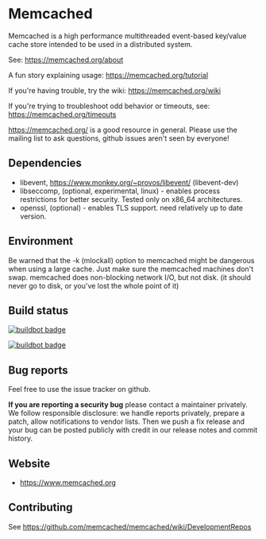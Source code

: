 # Memcached

Memcached is a high performance multithreaded event-based key/value cache
store intended to be used in a distributed system.

See: https://memcached.org/about

A fun story explaining usage: https://memcached.org/tutorial

If you're having trouble, try the wiki: https://memcached.org/wiki

If you're trying to troubleshoot odd behavior or timeouts, see:
https://memcached.org/timeouts

https://memcached.org/ is a good resource in general. Please use the mailing
list to ask questions, github issues aren't seen by everyone!

## Dependencies

* libevent, https://www.monkey.org/~provos/libevent/ (libevent-dev)
* libseccomp, (optional, experimental, linux) - enables process restrictions for
  better security. Tested only on x86_64 architectures.
* openssl, (optional) - enables TLS support. need relatively up to date
  version.

## Environment

Be warned that the -k (mlockall) option to memcached might be
dangerous when using a large cache.  Just make sure the memcached machines
don't swap.  memcached does non-blocking network I/O, but not disk.  (it
should never go to disk, or you've lost the whole point of it)

## Build status

[![buildbot badge](https://build.memcached.org/badges/fast-build.svg)](https://build.memcached.org/#/builders)

[![buildbot badge](https://build.memcached.org/badges/vm-centos7-64.svg)](https://build.memcached.org/#/builders)

## Bug reports

Feel free to use the issue tracker on github.

**If you are reporting a security bug** please contact a maintainer privately.
We follow responsible disclosure: we handle reports privately, prepare a
patch, allow notifications to vendor lists. Then we push a fix release and your
bug can be posted publicly with credit in our release notes and commit
history.

## Website

* https://www.memcached.org

## Contributing

See https://github.com/memcached/memcached/wiki/DevelopmentRepos
